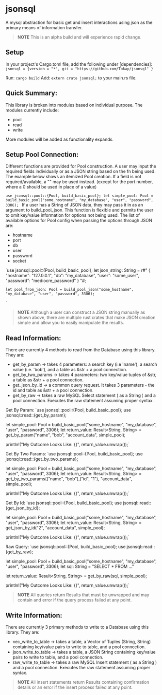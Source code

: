 # jsonsql

A mysql abstraction for basic get and insert interactions using json as the primary means of information transfer.

> **NOTE** This is an alpha build and will experience rapid change.

## Setup

In your project's Cargo.toml file, add the following under [dependencies]:
`jsonsql = {version = "*", git = "https://github.com/Tokap/jsonsql" }`

Run: `cargo build`
Add: `extern crate jsonsql;` to your main.rs file.

## Quick Summary:

This library is broken into modules based on individual purpose. The modules currently include:
  - pool
  - read
  - write

More modules will be added as functionality expands.  

## Setup Pool Connection:
Different functions are provided for Pool construction. A user may input the required fields individually or as a JSON string based on the fn being used.
The example below shows an itemized Pool creation. If a field is not required/available, a "" may be used instead. (except for the port number, where a 0 should be used in place of a value)

`use jsonsql::pool::{Pool, build_basic_pool};
    let simple_pool: Pool = build_basic_pool("some_hostname", "my_database", "user", "password", 3306);
`
If a user has a String of JSON data, they may pass it in as an argument to build_pool_json. This function is flexible and permits the user to omit key/value information for options not being used.
The list of available options for Pool config when passing the options through JSON are:
- hostname
- port
- db
- user
- password
- socket

`use jsonsql::pool::{Pool, build_basic_pool};
    let json_string: String = r#" { "hostname": "127.0.0.1", "db": "my_database", "user": "some_user", "password": "mediocre_password"  } "#;

    let pool_from_json: Pool = build_pool_json("some_hostname", "my_database", "user", "password", 3306);
`

> **NOTE** Although a user can construct a JSON string manually as shown above, there are multiple rust crates that make JSON creation simple and allow you to easily manipulate the results.

## Read Information:

There are currently 4 methods to read from the Database using this library. They are:
- get_by_param -> takes 4 parameters: a search key (i.e 'name'), a search value (i.e. 'bob'), and a table as &str + a pool connection.
- get_by_two_params -> takes 4 parameters: two key/value tuples of &str, a table as &str + a pool connection.
- get_json_by_id -> a common query request. It takes 3 parameters - the id and table as &str + a pool connection.
- get_by_raw -> takes a raw MySQL Select statement ( as a String ) and a pool connection. Executes the raw statement assuming proper syntax.

Get By Param:
`use jsonsql::pool::{Pool, build_basic_pool};
use jsonsql::read::{get_by_param};

let simple_pool: Pool = build_basic_pool("some_hostname", "my_database", "user", "password", 3306);
let return_value: Result<String, String> = get_by_param("name", "bob", "account_data", simple_pool);

println!("My Outcome Looks Like: {}", return_value.unwrap());`

Get By Two Params:
`use jsonsql::pool::{Pool, build_basic_pool};
use jsonsql::read::{get_by_two_params};

let simple_pool: Pool = build_basic_pool("some_hostname", "my_database", "user", "password", 3306);
let return_value: Result<String, String> = get_by_two_params(("name", "bob"),("id", "1"), "account_data", simple_pool);

println!("My Outcome Looks Like: {}", return_value.unwrap());`

Get By Id:
`use jsonsql::pool::{Pool, build_basic_pool};
use jsonsql::read::{get_json_by_id};

let simple_pool: Pool = build_basic_pool("some_hostname", "my_database", "user", "password", 3306);
let return_value: Result<String, String> = get_json_by_id("2", "account_data", simple_pool);

println!("My Outcome Looks Like: {}", return_value.unwrap());`

Raw Query:
`use jsonsql::pool::{Pool, build_basic_pool};
use jsonsql::read::{get_by_raw};

let simple_pool: Pool = build_basic_pool("some_hostname", "my_database", "user", "password", 3306);
let sql: String = "SELECT * FROM ..."

let return_value: Result<String, String> = get_by_raw(sql, simple_pool);

println!("My Outcome Looks Like: {}", return_value.unwrap());`

> **NOTE** All queries return Results that must be unwrapped and may contain and error if the query process failed at any point.


## Write Information:

There are currently 3 primary methods to write to a Database using this library. They are:
- vec_write_to_table -> takes a table, a Vector of Tuples (String, String) containing key/value pairs to write to table, and a pool connection.
- json_write_to_table -> takes a table, a JSON String containing key/value pairs to write to table, and a pool connection.
- raw_write_to_table -> takes a raw MySQL Insert statement ( as a String ) and a pool connection. Executes the raw statement assuming proper syntax.

> **NOTE** All insert statements return Results containing confirmation details or an error if the insert process failed at any point.
